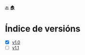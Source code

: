 [🔙](https://github.com/Ran-n/coinmarketcap_scrapi#readme)
[🏠](https://github.com/Ran-n/coinmarketcap_scrapi/blob/main/README.md)

# Índice de versións
- [X] [v1.0](v1.0.md)
- [ ] [v1.1](v1.1.md)
